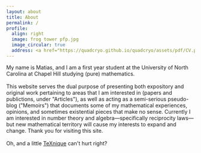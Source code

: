 ```yaml
---
layout: about 
title: About
permalink: /
profile:
  align: right
  image: frog tower pfp.jpg
  image_circular: true
  address: <a href="https://quadcryo.github.io/quadcryo/assets/pdf/CV.pdf">CV</a> (4 September, 2025)
---
```


My name is Matias, and I am a first year student at the University of North Carolina at Chapel Hill studying (pure) mathematics.
<br>
<br>
This website serves the dual purpose of presenting both expository and original work pertaining to areas that I am interested in (papers and publictions, under "Articles"), as well as acting as a semi-serious pseudo-blog ("Memoirs") that documents some of my mathematical experiences, opinions, and sometimes existential pieces that make no sense. Currently I am interested in number theory and algebra—specifically reciprocity laws—but new mathematical territory will cause my interests to expand and change. Thank you for visiting this site.
<br>
<br>
Oh, and a little <a href="https://texnique.xyz">TeXnique</a> can't hurt right?

